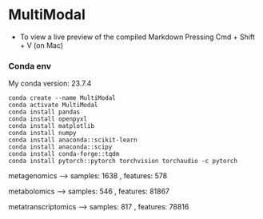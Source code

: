 # MultiModal

* To view a live preview of the compiled Markdown Pressing Cmd + Shift + V (on Mac) 

### Conda env

My conda version: 23.7.4

```
conda create --name MultiModal
conda activate MultiModal
conda install pandas
conda install openpyxl
conda install matplotlib
conda install numpy
conda install anaconda::scikit-learn
conda install anaconda::scipy
conda install conda-forge::tqdm
conda install pytorch::pytorch torchvision torchaudio -c pytorch
```

metagenomics --> samples: 1638 , features: 578

metabolomics --> samples: 546 , features: 81867

metatranscriptomics --> samples: 817 , features: 78816  
